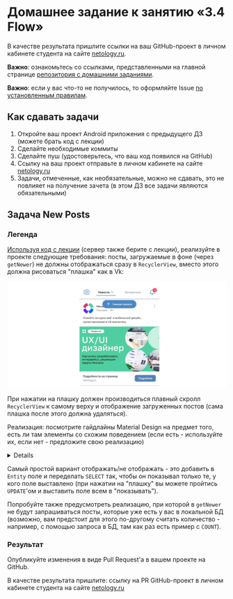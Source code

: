 # Домашнее задание к занятию «3.4 Flow»

В качестве результата пришлите ссылки на ваш GitHub-проект в личном кабинете студента на сайте [netology.ru](https://netology.ru).

**Важно**: ознакомьтесь со ссылками, представленными на главной странице [репозитория с домашними заданиями](../README.md).

**Важно**: если у вас что-то не получилось, то оформляйте Issue [по установленным правилам](../report-requirements.md).

## Как сдавать задачи

1. Откройте ваш проект Android приложения с предыдущего ДЗ (можете брать код с лекции)
1. Сделайте необходимые коммиты
1. Сделайте пуш (удостоверьтесь, что ваш код появился на GitHub)
1. Ссылку на ваш проект отправьте в личном кабинете на сайте [netology.ru](https://netology.ru)
1. Задачи, отмеченные, как необязательные, можно не сдавать, это не повлияет на получение зачета (в этом ДЗ все задачи являются обязательными)

## Задача New Posts

### Легенда

[Используя код с лекции](https://github.com/netology-code/andin-code/tree/master/11_flow) (сервер также берите с лекции), реализуйте в проекте следующие требования: посты, загружаемые в фоне (через `getNewer`) не должны отображаться сразу в `RecyclerView`, вместо этого должна рисоваться "плашка" как в Vk:

![](pic/vk.png)

При нажатии на плашку должен производиться плавный скролл `RecyclerView` к самому верху и отображение загруженных постов (сама плашка после этого должна удаляться).

Реализация: посмотрите гайдлайны Material Design на предмет того, есть ли там элементы со схожим поведением (если есть - используйте их, если нет - предложите свою реализацию)

<summary>
<details>Подсказки</details>

Самый простой вариант отображать/не отображать - это добавить в `Entity` поле и переделать `SELECT` так, чтобы он показывал только те, у кого поле выставлено (при нажатии на "плашку" вы можете пройтись `UPDATE`'ом и выставить поле всем в "показывать").

</summary>

Попробуйте также предусмотреть реализацию, при которой в `getNewer` не будут запрашиваться посты, которые уже есть у вас в локальной БД (возможно, вам предстоит для этого по-другому считать количество - например, с помощью запроса в БД, там как раз есть пример с `COUNT`).

### Результат

Опубликуйте изменения в виде Pull Request'а в вашем проекте на GitHub.

В качестве результата пришлите: ссылку на PR GitHub-проект в личном кабинете студента на сайте [netology.ru](https://netology.ru)
